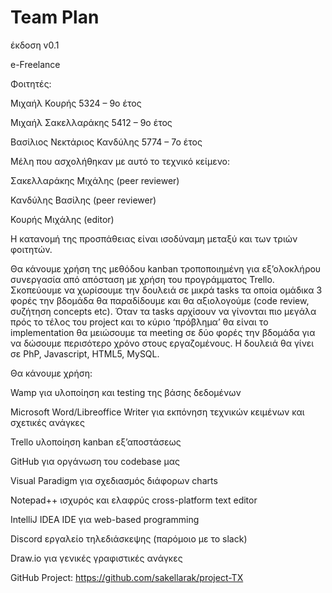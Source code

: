 # Team Plan
έκδοση v0.1

e-Freelance

Φοιτητές: 


Μιχαήλ Κουρής 5324 – 9ο έτος

Μιχαήλ Σακελλαράκης 5412 – 9ο έτος

Βασίλιος Νεκτάριος Κανδύλης 5774 – 7ο έτος


Μέλη που ασχολήθηκαν με αυτό το τεχνικό κείμενο:

Σακελλαράκης Μιχάλης (peer reviewer)

Κανδύλης Βασίλης (peer reviewer)

Κουρής Μιχάλης (editor)


Η κατανομή της προσπάθειας είναι ισοδύναμη μεταξύ και των τριών φοιτητών.

Θα κάνουμε χρήση της μεθόδου kanban τροποποιημένη για εξ’ολοκλήρου συνεργασία από απόσταση με χρήση του προγράμματος Trello. Σκοπεύουμε να χωρίσουμε την δουλειά σε μικρά tasks τα οποία ομάδικα 3 φορές την βδομάδα θα παραδίδουμε και θα αξιολογούμε (code review, συζήτηση concepts etc). Όταν τα tasks αρχίσουν να γίνονται πιο μεγάλα πρός το τέλος του project και το κύριο ‘πρόβλημα’ θα είναι το implementation θα μειώσουμε τα meeting σε δύο φορές την βδομάδα για να δώσουμε περισότερο χρόνο στους εργαζομένους. Η δουλειά θα γίνει σε PhP, Javascript, HTML5, MySQL.


Θα κάνουμε χρήση:

Wamp για υλοποίηση και testing της βάσης δεδομένων

Microsoft Word/Libreoffice Writer για εκπόνηση τεχνικών κειμένων και σχετικές ανάγκες

Trello υλοποίηση kanban εξ’αποστάσεως

GitHub για οργάνωση του codebase μας

Visual Paradigm για σχεδιασμός διάφορων charts

Notepad++ ισχυρός και ελαφρύς cross-platform text editor

IntelliJ IDEA IDE για web-based programming

Discord εργαλείο τηλεδιάσκεψης (παρόμοιο με το slack)

Draw.io για γενικές γραφιστικές ανάγκες

GitHub Project: https://github.com/sakellarak/project-TX
